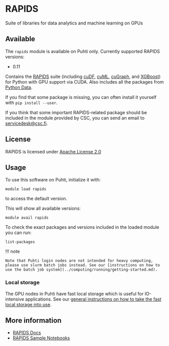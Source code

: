 # RAPIDS

Suite of libraries for data analytics and machine learning on GPUs 

## Available

The `rapids` module is available on Puhti only.  Currently supported RAPIDS versions:

- 0.11

Contains the [RAPIDS](https://rapids.ai/) suite (including [cuDF](https://github.com/rapidsai/cudf), [cuML](https://github.com/rapidsai/cuml), [cuGraph](https://github.com/rapidsai/cugraph), and [XGBoost](https://rapids.ai/xgboost.html)) for Python with GPU support via CUDA.  Also includes all the packages from [Python Data](python-data.md).

If you find that some package is missing, you can often install it yourself with `pip install --user`.

If you think that some important RAPIDS-related package should be included in the module provided by CSC, you can send an email to <servicedesk@csc.fi>.

## License

RAPIDS is licensed under [Apache License 2.0](https://rapids.ai/community.html)

## Usage

To use this software on Puhti, initialize it with:

```text
module load rapids
```

to access the default version.

This will show all available versions:

```text
module avail rapids
```

To check the exact packages and versions included in the loaded module you can run:

```text
list-packages
```

!!! note 

    Note that Puhti login nodes are not intended for heavy computing, please use slurm batch jobs instead. See our [instructions on how to use the batch job system](../computing/running/getting-started.md).

### Local storage

The GPU nodes in Puhti have fast local storage which is useful for IO-intensive applications.  See our [general instructions on how to take the fast local storage into use](../computing/running/creating-job-scripts-puhti.md#local-storage).

## More information

- [RAPIDS Docs](https://docs.rapids.ai/)
- [RAPIDS Sample Notebooks](https://github.com/rapidsai/notebooks)
